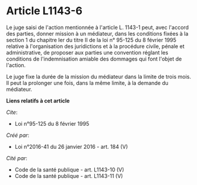 # Article L1143-6

Le juge saisi de l'action mentionnée à l'article L. 1143-1 peut, avec l'accord des parties, donner mission à un médiateur,
dans les conditions fixées à la section 1 du chapitre Ier du titre II de la loi n° 95-125 du 8 février 1995 relative à
l'organisation des juridictions et à la procédure civile, pénale et administrative, de proposer aux parties une convention
réglant les conditions de l'indemnisation amiable des dommages qui font l'objet de l'action.

Le juge fixe la durée de la mission du médiateur dans la limite de trois mois. Il peut la prolonger une fois, dans la même
limite, à la demande du médiateur.

**Liens relatifs à cet article**

_Cite_:

  - Loi n°95-125 du 8 février 1995

_Créé par_:

  - Loi n°2016-41 du 26 janvier 2016 - art. 184 (V)

_Cité par_:

  - Code de la santé publique - art. L1143-10 (V)
  - Code de la santé publique - art. L1143-11 (V)
